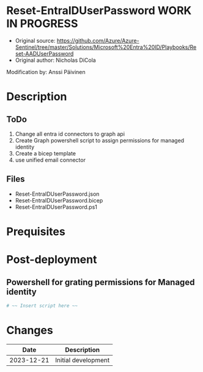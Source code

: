 # Reset-EntraIDUserPassword WORK IN PROGRESS

- Original source: https://github.com/Azure/Azure-Sentinel/tree/master/Solutions/Microsoft%20Entra%20ID/Playbooks/Reset-AADUserPassword
- Original author: Nicholas DiCola

Modification by: Anssi Päivinen

# Description

## ToDo
1. Change all entra id connectors to graph api
2. Create Graph powershell script to assign permissions for managed identity
3. Create a bicep template 
4. use unified email connector

## Files
- Reset-EntraIDUserPassword.json
- Reset-EntraIDUserPassword.bicep
- Reset-EntraIDUserPassword.ps1

# Prequisites

# Post-deployment

## Powershell for grating permissions for Managed identity

```powershell
# ~~ Insert script here ~~
```

# Changes
|Date|Description|
|--|--|
|2023-12-21|Initial development|